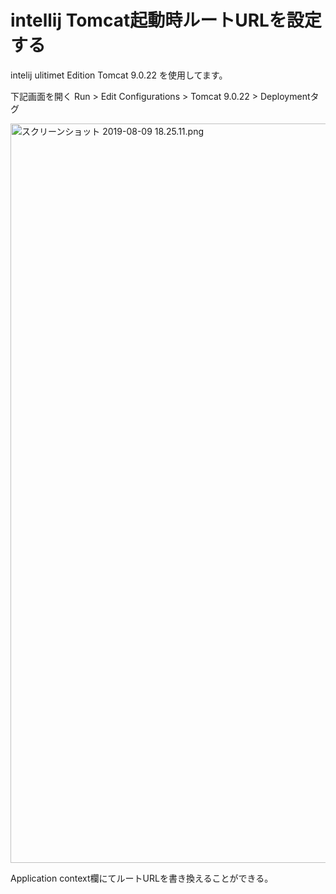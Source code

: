 # intellij Tomcat起動時ルートURLを設定する
intelij ulitimet Edition
Tomcat 9.0.22
を使用してます。

下記画面を開く
Run > Edit Configurations > Tomcat 9.0.22 > Deploymentタグ

<img width="1183" alt="スクリーンショット 2019-08-09 18.25.11.png" src="https://qiita-image-store.s3.ap-northeast-1.amazonaws.com/0/230281/742d340e-aa0b-e5ba-3dd7-88f906be78cc.png">

Application context欄にてルートURLを書き換えることができる。
